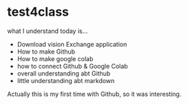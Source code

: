 # test4class

 what I understand today is...

 - Download vision Exchange application
 - How to make Github
 - How to make google colab
 - how to connect Github & Google Colab
 - overall understanding abt Github
 - little understanding abt markdown

Actually this is my first time with Github, so it was interesting.
